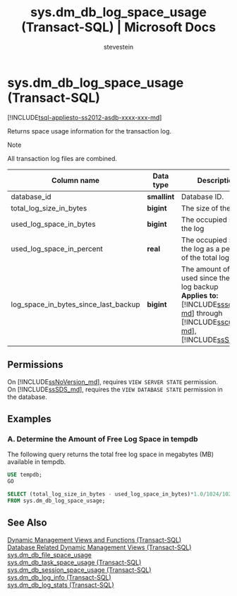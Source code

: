 ﻿---
title: "sys.dm_db_log_space_usage (Transact-SQL) | Microsoft Docs"
ms.custom: ""
ms.date: "06/29/2017"
ms.prod: sql
ms.prod_service: "database-engine, sql-database"
ms.reviewer: ""
ms.suite: "sql"
ms.technology: system-objects
ms.tgt_pltfrm: ""
ms.topic: conceptual
f1_keywords: 
  - "sys.dm_db_log_space_usage"
  - "sys.dm_db_log_space_usage_TSQL"
  - "dm_db_log_space_usage"
  - "dm_db_log_space_usage_TSQL"
dev_langs: 
  - "TSQL"
helpviewer_keywords: 
  - "sys.dm_db_log_space_usage dynamic management view"
ms.assetid: f6b40060-c17d-472f-b0a3-3b350275d487
caps.latest.revision: 4
author: stevestein
ms.author: sstein
manager: craigg
monikerRange: "=azuresqldb-current||>=sql-server-2016||=sqlallproducts-allversions||>=sql-server-linux-2017"
---
# sys.dm_db_log_space_usage (Transact-SQL)
[!INCLUDE[tsql-appliesto-ss2012-asdb-xxxx-xxx-md](../../includes/tsql-appliesto-ss2012-asdb-xxxx-xxx-md.md)]

Returns space usage information for the transaction log. 
  
> [!NOTE]
> All transaction log files are combined.  
  
|Column name|Data type|Description|  
|-----------------|---------------|-----------------|  
|database_id|**smallint**|Database ID.|  
|total_log_size_in_bytes |**bigint** |The size of the log  |
|used_log_space_in_bytes |**bigint** |The occupied size of the log  |     
|used_log_space_in_percent |**real** |The occupied size of the log as a percent of the total log size |
|log_space_in_bytes_since_last_backup |**bigint** |The amount of space used since the last log backup <br />**Applies to:** [!INCLUDE[sssql14-md](../../includes/sssql14-md.md)] through [!INCLUDE[sscurrent-md](../../includes/sscurrent-md.md)],  [!INCLUDE[ssSDS](../../includes/sssds-md.md)].|
    
  
## Permissions  

On [!INCLUDE[ssNoVersion_md](../../includes/ssnoversion-md.md)], requires `VIEW SERVER STATE` permission.   
On [!INCLUDE[ssSDS_md](../../includes/sssds-md.md)], requires the `VIEW DATABASE STATE` permission in the database.   
  
## Examples  
  
### A. Determine the Amount of Free Log Space in tempdb   
The following query returns the total free log space in megabytes (MB) available in tempdb.

```sql
USE tempdb;  
GO  

SELECT (total_log_size_in_bytes - used_log_space_in_bytes)*1.0/1024/1024 AS [free log space in MB]  
FROM sys.dm_db_log_space_usage;  
```
  
## See Also  
[Dynamic Management Views and Functions &#40;Transact-SQL&#41;](~/relational-databases/system-dynamic-management-views/system-dynamic-management-views.md)   
[Database Related Dynamic Management Views &#40;Transact-SQL&#41;](../../relational-databases/system-dynamic-management-views/database-related-dynamic-management-views-transact-sql.md)   
[sys.dm_db_file_space_usage](../../relational-databases/system-dynamic-management-views/sys-dm-db-file-space-usage-transact-sql.md)    
[sys.dm_db_task_space_usage &#40;Transact-SQL&#41;](../../relational-databases/system-dynamic-management-views/sys-dm-db-task-space-usage-transact-sql.md)   
[sys.dm_db_session_space_usage &#40;Transact-SQL&#41;](../../relational-databases/system-dynamic-management-views/sys-dm-db-session-space-usage-transact-sql.md)  
[sys.dm_db_log_info &#40;Transact-SQL&#41;](../../relational-databases/system-dynamic-management-views/sys-dm-db-log-info-transact-sql.md)    
[sys.dm_db_log_stats &#40;Transact-SQL&#41;](../../relational-databases/system-dynamic-management-views/sys-dm-db-log-stats-transact-sql.md) 



